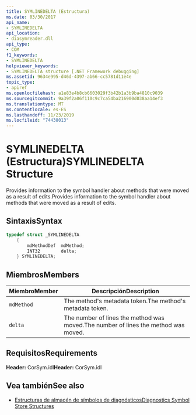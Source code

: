 ```yaml
---
title: SYMLINEDELTA (Estructura)
ms.date: 03/30/2017
api_name:
- SYMLINEDELTA
api_location:
- diasymreader.dll
api_type:
- COM
f1_keywords:
- SYMLINEDELTA
helpviewer_keywords:
- SYMLINEDELTA structure [.NET Framework debugging]
ms.assetid: 9634e995-d46d-4397-ab66-cc5781d11e4e
topic_type:
- apiref
ms.openlocfilehash: a1e83e4b8cb6603029f3b42b1a3b9ba4810c9039
ms.sourcegitcommit: 9a39f2a06f110c9c7ca54ba216900d038aa14ef3
ms.translationtype: MT
ms.contentlocale: es-ES
ms.lasthandoff: 11/23/2019
ms.locfileid: "74438013"
---
```

# <a name="symlinedelta-structure"></a><span data-ttu-id="9a075-102">SYMLINEDELTA (Estructura)</span><span class="sxs-lookup"><span data-stu-id="9a075-102">SYMLINEDELTA Structure</span></span>
<span data-ttu-id="9a075-103">Provides information to the symbol handler about methods that were moved as a result of edits.</span><span class="sxs-lookup"><span data-stu-id="9a075-103">Provides information to the symbol handler about methods that were moved as a result of edits.</span></span>  
  
## <a name="syntax"></a><span data-ttu-id="9a075-104">Sintaxis</span><span class="sxs-lookup"><span data-stu-id="9a075-104">Syntax</span></span>  
  
```cpp  
typedef struct _SYMLINEDELTA  
    {  
        mdMethodDef  mdMethod;  
        INT32        delta;  
    } SYMLINEDELTA;  
```  
  
## <a name="members"></a><span data-ttu-id="9a075-105">Miembros</span><span class="sxs-lookup"><span data-stu-id="9a075-105">Members</span></span>  
  
|<span data-ttu-id="9a075-106">Miembro</span><span class="sxs-lookup"><span data-stu-id="9a075-106">Member</span></span>|<span data-ttu-id="9a075-107">Descripción</span><span class="sxs-lookup"><span data-stu-id="9a075-107">Description</span></span>|  
|------------|-----------------|  
|`mdMethod`|<span data-ttu-id="9a075-108">The method's metadata token.</span><span class="sxs-lookup"><span data-stu-id="9a075-108">The method's metadata token.</span></span>|  
|`delta`|<span data-ttu-id="9a075-109">The number of lines the method was moved.</span><span class="sxs-lookup"><span data-stu-id="9a075-109">The number of lines the method was moved.</span></span>|  
  
## <a name="requirements"></a><span data-ttu-id="9a075-110">Requisitos</span><span class="sxs-lookup"><span data-stu-id="9a075-110">Requirements</span></span>  
 <span data-ttu-id="9a075-111">**Header:** CorSym.idl</span><span class="sxs-lookup"><span data-stu-id="9a075-111">**Header:** CorSym.idl</span></span>  
  
## <a name="see-also"></a><span data-ttu-id="9a075-112">Vea también</span><span class="sxs-lookup"><span data-stu-id="9a075-112">See also</span></span>

- [<span data-ttu-id="9a075-113">Estructuras de almacén de símbolos de diagnósticos</span><span class="sxs-lookup"><span data-stu-id="9a075-113">Diagnostics Symbol Store Structures</span></span>](../../../../docs/framework/unmanaged-api/diagnostics/diagnostics-symbol-store-structures.md)
